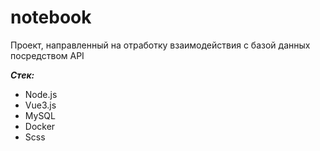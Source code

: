 # notebook  
Проект, направленный на отработку взаимодействия с базой данных посредством API  

***Стек:***
  - Node.js  
  - Vue3.js  
  - MySQL  
  - Docker  
  - Scss  

